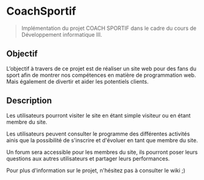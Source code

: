 # CoachSportif

> Implémentation du projet COACH SPORTIF dans le cadre du cours de Développement informatique III.
## Objectif

L’objectif à travers de ce projet est de réaliser un site web pour des fans du sport afin de montrer nos compétences en matière de programmation web. Mais également de divertir et aider les potentiels clients.

## Description

Les utilisateurs pourront visiter le site en étant simple visiteur ou en étant membre du site.

Les utilisateurs peuvent consulter le programme des différentes activités ainis que la possibilité de s'inscrire et d'évoluer en tant que membre du site.

Un forum sera accessible pour les membres du site, ils pourront poser leurs questions aux autres utilisateurs et partager leurs performances.

Pour plus d'information sur le projet, n'hésitez pas à consulter le wiki ;)
